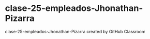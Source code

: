 # clase-25-empleados-Jhonathan-Pizarra
clase-25-empleados-Jhonathan-Pizarra created by GitHub Classroom
